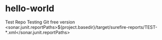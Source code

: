 # hello-world
Test Repo
Testing Git free version
		<sonar.junit.reportPaths>${project.basedir}/target/surefire-reports/TEST-*.xml</sonar.junit.reportPaths>
